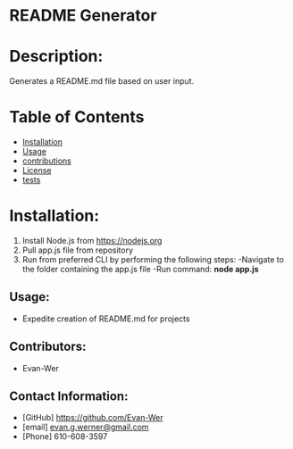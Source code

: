 # README Generator
# Description:
  Generates a README.md file based on user input. 
    
# Table of Contents
  * [Installation](#installation)
  * [Usage](#usage)
  * [contributions](#contribution)
  * [License](#license)
  * [tests](#test)
    
 # Installation:
   1. Install Node.js from https://nodejs.org 
   2. Pull app.js file from repository
   3. Run from preferred CLI by performing the following steps:
    -Navigate to the folder containing the app.js file
    -Run command:  **node app.js**

 ## Usage:
  * Expedite creation of README.md for projects 

 ## Contributors:
  * Evan-Wer

 ## Contact Information:
  * [GitHub] https://github.com/Evan-Wer
  * [email] evan.g.werner@gmail.com
  * [Phone] 610-608-3597

